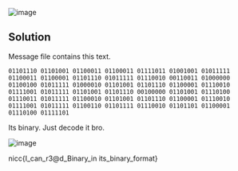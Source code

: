 ![image](https://user-images.githubusercontent.com/88983987/224636366-07a1dd3a-d5e0-4a4f-b363-7a814e3e755d.png)

## Solution

Message file contains this text.

```
01101110 01101001 01100011 01100011 01111011 01001001 01011111 01100011 01100001 01101110 01011111 01110010 00110011 01000000 01100100 01011111 01000010 01101001 01101110 01100001 01110010 01111001 01011111 01101001 01101110 00100000 01101001 01110100 01110011 01011111 01100010 01101001 01101110 01100001 01110010 01111001 01011111 01100110 01101111 01110010 01101101 01100001 01110100 01111101 
```

Its binary. Just decode it bro.

![image](https://user-images.githubusercontent.com/88983987/224636875-90b8a5fe-8818-4591-a943-3dad354a06b9.png)

nicc{I_can_r3@d_Binary_in its_binary_format}

